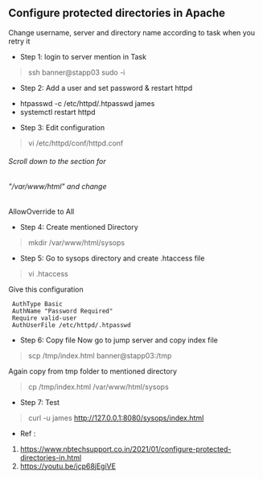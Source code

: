## Configure protected directories in Apache

Change username, server and directory name according 
to task when you retry it
* Step 1: login to server mention in Task
> ssh banner@stapp03
> sudo -i
* Step 2: Add a user and set password & restart httpd
- htpasswd -c /etc/httpd/.htpasswd james
- systemctl restart httpd
* Step 3: Edit configuration
> vi /etc/httpd/conf/httpd.conf 

###### Scroll down to the <Directory> section for 
###### "/var/www/html" and change  

AllowOverride to All
* Step 4: Create mentioned Directory
> mkdir /var/www/html/sysops 
* Step 5: Go to sysops directory and create .htaccess file
> vi .htaccess

Give this configuration
```
 AuthType Basic
 AuthName "Password Required"
 Require valid-user
 AuthUserFile /etc/httpd/.htpasswd
 ```
* Step 6: Copy file
Now go to jump server and copy index file

> scp /tmp/index.html banner@stapp03:/tmp

Again copy from tmp folder to mentioned directory

> cp /tmp/index.html /var/www/html/sysops
* Step 7: Test
> curl -u james http://127.0.0.1:8080/sysops/index.html


- Ref : 
1. https://www.nbtechsupport.co.in/2021/01/configure-protected-directories-in.html 
2. https://youtu.be/jcp68jEgiVE

